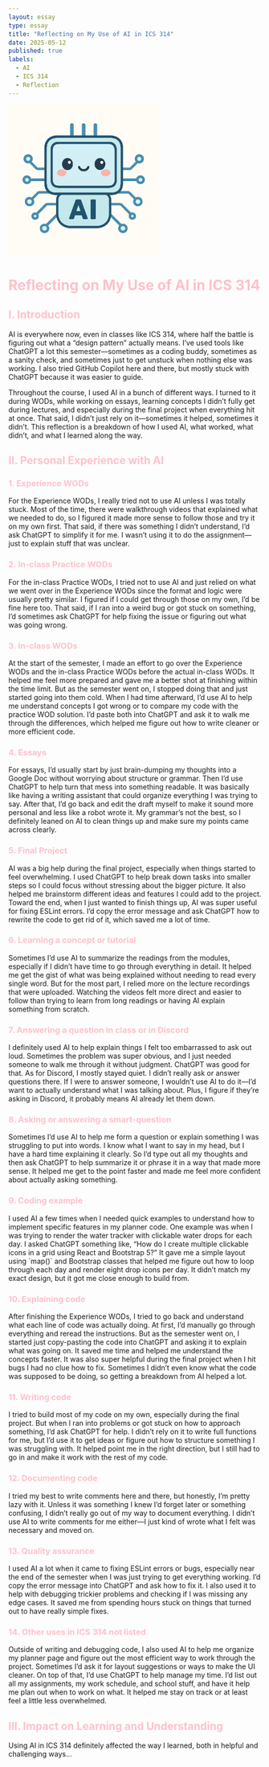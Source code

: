 ```yaml
---
layout: essay
type: essay
title: "Reflecting on My Use of AI in ICS 314"
date: 2025-05-12
published: true
labels:
  - AI
  - ICS 314
  - Reflection
---
```


<img width="300px" class="rounded float-start pe-4" src="../img/ai-reflectioin.png">

<h1 style="color:pink;">Reflecting on My Use of AI in ICS 314</h1>

<h2 style="color:pink;">I. Introduction</h2>

AI is everywhere now, even in classes like ICS 314, where half the battle is figuring out what a “design pattern” actually means. I’ve used tools like ChatGPT a lot this semester—sometimes as a coding buddy, sometimes as a sanity check, and sometimes just to get unstuck when nothing else was working. I also tried GitHub Copilot here and there, but mostly stuck with ChatGPT because it was easier to guide.

Throughout the course, I used AI in a bunch of different ways. I turned to it during WODs, while working on essays, learning concepts I didn’t fully get during lectures, and especially during the final project when everything hit at once. That said, I didn’t just rely on it—sometimes it helped, sometimes it didn’t. This reflection is a breakdown of how I used AI, what worked, what didn’t, and what I learned along the way.

<h2 style="color:pink;">II. Personal Experience with AI</h2>

<h3 style="color:pink;">1. Experience WODs</h3>  
For the Experience WODs, I really tried not to use AI unless I was totally stuck. Most of the time, there were walkthrough videos that explained what we needed to do, so I figured it made more sense to follow those and try it on my own first. That said, if there was something I didn’t understand, I’d ask ChatGPT to simplify it for me. I wasn’t using it to do the assignment—just to explain stuff that was unclear.

<h3 style="color:pink;">2. In-class Practice WODs</h3>  
For the in-class Practice WODs, I tried not to use AI and just relied on what we went over in the Experience WODs since the format and logic were usually pretty similar. I figured if I could get through those on my own, I’d be fine here too. That said, if I ran into a weird bug or got stuck on something, I’d sometimes ask ChatGPT for help fixing the issue or figuring out what was going wrong.

<h3 style="color:pink;">3. In-class WODs</h3>  
At the start of the semester, I made an effort to go over the Experience WODs and the in-class Practice WODs before the actual in-class WODs. It helped me feel more prepared and gave me a better shot at finishing within the time limit. But as the semester went on, I stopped doing that and just started going into them cold. When I had time afterward, I’d use AI to help me understand concepts I got wrong or to compare my code with the practice WOD solution. I’d paste both into ChatGPT and ask it to walk me through the differences, which helped me figure out how to write cleaner or more efficient code.

<h3 style="color:pink;">4. Essays</h3>  
For essays, I’d usually start by just brain-dumping my thoughts into a Google Doc without worrying about structure or grammar. Then I’d use ChatGPT to help turn that mess into something readable. It was basically like having a writing assistant that could organize everything I was trying to say. After that, I’d go back and edit the draft myself to make it sound more personal and less like a robot wrote it. My grammar’s not the best, so I definitely leaned on AI to clean things up and make sure my points came across clearly.

<h3 style="color:pink;">5. Final Project</h3>  
AI was a big help during the final project, especially when things started to feel overwhelming. I used ChatGPT to help break down tasks into smaller steps so I could focus without stressing about the bigger picture. It also helped me brainstorm different ideas and features I could add to the project. Toward the end, when I just wanted to finish things up, AI was super useful for fixing ESLint errors. I’d copy the error message and ask ChatGPT how to rewrite the code to get rid of it, which saved me a lot of time.

<h3 style="color:pink;">6. Learning a concept or tutorial</h3>  
Sometimes I’d use AI to summarize the readings from the modules, especially if I didn’t have time to go through everything in detail. It helped me get the gist of what was being explained without needing to read every single word. But for the most part, I relied more on the lecture recordings that were uploaded. Watching the videos felt more direct and easier to follow than trying to learn from long readings or having AI explain something from scratch.

<h3 style="color:pink;">7. Answering a question in class or in Discord</h3>  
I definitely used AI to help explain things I felt too embarrassed to ask out loud. Sometimes the problem was super obvious, and I just needed someone to walk me through it without judgment. ChatGPT was good for that. As for Discord, I mostly stayed quiet. I didn’t really ask or answer questions there. If I were to answer someone, I wouldn’t use AI to do it—I’d want to actually understand what I was talking about. Plus, I figure if they’re asking in Discord, it probably means AI already let them down.

<h3 style="color:pink;">8. Asking or answering a smart-question</h3>  
Sometimes I’d use AI to help me form a question or explain something I was struggling to put into words. I know what I want to say in my head, but I have a hard time explaining it clearly. So I’d type out all my thoughts and then ask ChatGPT to help summarize it or phrase it in a way that made more sense. It helped me get to the point faster and made me feel more confident about actually asking something.

<h3 style="color:pink;">9. Coding example</h3>  
I used AI a few times when I needed quick examples to understand how to implement specific features in my planner code. One example was when I was trying to render the water tracker with clickable water drops for each day. I asked ChatGPT something like, “How do I create multiple clickable icons in a grid using React and Bootstrap 5?” It gave me a simple layout using `map()` and Bootstrap classes that helped me figure out how to loop through each day and render eight drop icons per day. It didn’t match my exact design, but it got me close enough to build from.

<h3 style="color:pink;">10. Explaining code</h3>  
After finishing the Experience WODs, I tried to go back and understand what each line of code was actually doing. At first, I’d manually go through everything and reread the instructions. But as the semester went on, I started just copy-pasting the code into ChatGPT and asking it to explain what was going on. It saved me time and helped me understand the concepts faster. It was also super helpful during the final project when I hit bugs I had no clue how to fix. Sometimes I didn’t even know what the code was supposed to be doing, so getting a breakdown from AI helped a lot.

<h3 style="color:pink;">11. Writing code</h3>  
I tried to build most of my code on my own, especially during the final project. But when I ran into problems or got stuck on how to approach something, I’d ask ChatGPT for help. I didn’t rely on it to write full functions for me, but I’d use it to get ideas or figure out how to structure something I was struggling with. It helped point me in the right direction, but I still had to go in and make it work with the rest of my code.

<h3 style="color:pink;">12. Documenting code</h3>  
I tried my best to write comments here and there, but honestly, I’m pretty lazy with it. Unless it was something I knew I’d forget later or something confusing, I didn’t really go out of my way to document everything. I didn’t use AI to write comments for me either—I just kind of wrote what I felt was necessary and moved on.

<h3 style="color:pink;">13. Quality assurance</h3>  
I used AI a lot when it came to fixing ESLint errors or bugs, especially near the end of the semester when I was just trying to get everything working. I’d copy the error message into ChatGPT and ask how to fix it. I also used it to help with debugging trickier problems and checking if I was missing any edge cases. It saved me from spending hours stuck on things that turned out to have really simple fixes.

<h3 style="color:pink;">14. Other uses in ICS 314 not listed</h3>  
Outside of writing and debugging code, I also used AI to help me organize my planner page and figure out the most efficient way to work through the project. Sometimes I’d ask it for layout suggestions or ways to make the UI cleaner. On top of that, I’d use ChatGPT to help manage my time. I’d list out all my assignments, my work schedule, and school stuff, and have it help me plan out when to work on what. It helped me stay on track or at least feel a little less overwhelmed.

<h2 style="color:pink;">III. Impact on Learning and Understanding</h2>

Using AI in ICS 314 definitely affected the way I learned, both in helpful and challenging ways...

<!-- Continue with the remaining sections (IV–VIII) as already written -->
